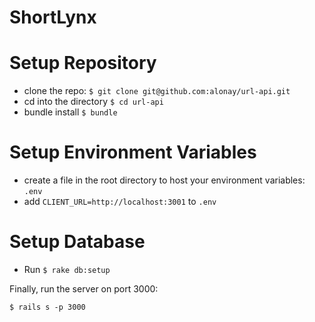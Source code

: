 # ShortLynx

# Setup Repository

- clone the repo: `$ git clone git@github.com:alonay/url-api.git`
- cd into the directory `$ cd url-api`
- bundle install `$ bundle`

# Setup Environment Variables
- create a file in the root directory to host your environment variables: `.env`
- add `CLIENT_URL=http://localhost:3001` to `.env`

# Setup Database
- Run `$ rake db:setup`

Finally, run the server on port 3000:

`$ rails s -p 3000`
